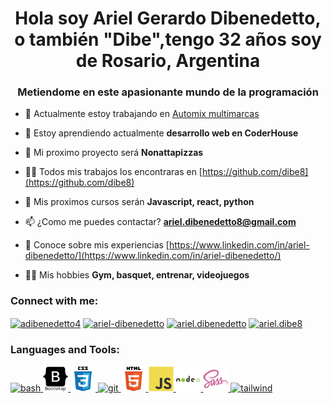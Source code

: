 <h1 align="center">Hola soy Ariel Gerardo Dibenedetto, o también "Dibe",tengo 32 años soy de Rosario, Argentina</h1>
<h3 align="center">Metiendome en este apasionante mundo de la programación</h3>

- 🔭 Actualmente estoy trabajando en [Automix multimarcas](https://automix.netlify.app/)

- 🌱 Estoy aprendiendo actualmente **desarrollo web en CoderHouse**

- 🍕 Mi proximo proyecto será **Nonattapizzas**

- 👨‍💻 Todos mis trabajos los encontraras en [https://github.com/dibe8](https://github.com/dibe8)

- 💬 Mis proximos cursos serán **Javascript, react, python**

- 📫 ¿Como me puedes contactar? **ariel.dibenedetto8@gmail.com**

- 📄 Conoce sobre mis experiencias [https://www.linkedin.com/in/ariel-dibenedetto/](https://www.linkedin.com/in/ariel-dibenedetto/)

- 🏋️‍♂️ Mis hobbies **Gym, basquet, entrenar, videojuegos**

<h3 align="left">Connect with me:</h3>
<p align="left">
<a href="https://twitter.com/adibenedetto4" target="blank"><img align="center" src="https://raw.githubusercontent.com/rahuldkjain/github-profile-readme-generator/master/src/images/icons/Social/twitter.svg" alt="adibenedetto4" height="30" width="40" /></a>
<a href="https://linkedin.com/in/ariel-dibenedetto" target="blank"><img align="center" src="https://raw.githubusercontent.com/rahuldkjain/github-profile-readme-generator/master/src/images/icons/Social/linked-in-alt.svg" alt="ariel-dibenedetto" height="30" width="40" /></a>
<a href="https://fb.com/ariel.dibenedetto" target="blank"><img align="center" src="https://raw.githubusercontent.com/rahuldkjain/github-profile-readme-generator/master/src/images/icons/Social/facebook.svg" alt="ariel.dibenedetto" height="30" width="40" /></a>
<a href="https://instagram.com/ariel.dibe8" target="blank"><img align="center" src="https://raw.githubusercontent.com/rahuldkjain/github-profile-readme-generator/master/src/images/icons/Social/instagram.svg" alt="ariel.dibe8" height="30" width="40" /></a>
</p>

<h3 align="left">Languages and Tools:</h3>
<p align="left"> <a href="https://www.gnu.org/software/bash/" target="_blank" rel="noreferrer"> <img src="https://www.vectorlogo.zone/logos/gnu_bash/gnu_bash-icon.svg" alt="bash" width="40" height="40"/> </a> <a href="https://getbootstrap.com" target="_blank" rel="noreferrer"> <img src="https://raw.githubusercontent.com/devicons/devicon/master/icons/bootstrap/bootstrap-plain-wordmark.svg" alt="bootstrap" width="40" height="40"/> </a> <a href="https://www.w3schools.com/css/" target="_blank" rel="noreferrer"> <img src="https://raw.githubusercontent.com/devicons/devicon/master/icons/css3/css3-original-wordmark.svg" alt="css3" width="40" height="40"/> </a> <a href="https://git-scm.com/" target="_blank" rel="noreferrer"> <img src="https://www.vectorlogo.zone/logos/git-scm/git-scm-icon.svg" alt="git" width="40" height="40"/> </a> <a href="https://www.w3.org/html/" target="_blank" rel="noreferrer"> <img src="https://raw.githubusercontent.com/devicons/devicon/master/icons/html5/html5-original-wordmark.svg" alt="html5" width="40" height="40"/> </a> <a href="https://developer.mozilla.org/en-US/docs/Web/JavaScript" target="_blank" rel="noreferrer"> <img src="https://raw.githubusercontent.com/devicons/devicon/master/icons/javascript/javascript-original.svg" alt="javascript" width="40" height="40"/> </a> <a href="https://nodejs.org" target="_blank" rel="noreferrer"> <img src="https://raw.githubusercontent.com/devicons/devicon/master/icons/nodejs/nodejs-original-wordmark.svg" alt="nodejs" width="40" height="40"/> </a> <a href="https://sass-lang.com" target="_blank" rel="noreferrer"> <img src="https://raw.githubusercontent.com/devicons/devicon/master/icons/sass/sass-original.svg" alt="sass" width="40" height="40"/> </a> <a href="https://tailwindcss.com/" target="_blank" rel="noreferrer"> <img src="https://www.vectorlogo.zone/logos/tailwindcss/tailwindcss-icon.svg" alt="tailwind" width="40" height="40"/> </a> </p>
